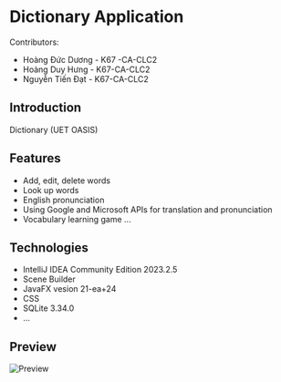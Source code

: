 # Dictionary Application

Contributors:
- Hoàng Đức Dương - K67 -CA-CLC2
- Hoàng Duy Hưng - K67-CA-CLC2
- Nguyễn Tiến Đạt - K67-CA-CLC2

## Introduction
Dictionary (UET OASIS)

## Features
- Add, edit, delete words
- Look up words
- English pronunciation
- Using Google and Microsoft APIs for translation and pronunciation
- Vocabulary learning game
...
## Technologies
- IntelliJ IDEA Community Edition 2023.2.5
- Scene Builder
- JavaFX vesion 21-ea+24
- CSS
- SQLite 3.34.0
- ...

## Preview 
![Preview](https://github.com/Hoanghung0603/BTL_OOP_Dictionary/assets/65595576/f12b5929-04fa-41ff-b801-fc217b5b59f0)


